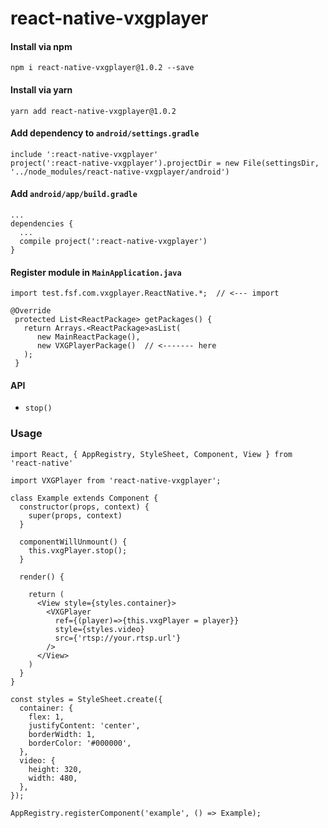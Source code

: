 # react-native-vxgplayer

#### Install via npm

`npm i react-native-vxgplayer@1.0.2 --save`

#### Install via yarn

`yarn add react-native-vxgplayer@1.0.2`


#### Add dependency to `android/settings.gradle`

```
include ':react-native-vxgplayer'
project(':react-native-vxgplayer').projectDir = new File(settingsDir, '../node_modules/react-native-vxgplayer/android') 
```

#### Add `android/app/build.gradle`

```
...
dependencies {
  ...
  compile project(':react-native-vxgplayer')
}
```

#### Register module in `MainApplication.java`

```
import test.fsf.com.vxgplayer.ReactNative.*;  // <--- import

@Override
 protected List<ReactPackage> getPackages() {
   return Arrays.<ReactPackage>asList(
      new MainReactPackage(),
      new VXGPlayerPackage()  // <------- here
   );
 }
```

#### API

- `stop()`


### Usage

```
import React, { AppRegistry, StyleSheet, Component, View } from 'react-native'

import VXGPlayer from 'react-native-vxgplayer';

class Example extends Component {
  constructor(props, context) {
    super(props, context)
  }

  componentWillUnmount() {
    this.vxgPlayer.stop();
  }

  render() {

    return (
      <View style={styles.container}>
        <VXGPlayer 
          ref={(player)=>{this.vxgPlayer = player}}
          style={styles.video} 
          src={'rtsp://your.rtsp.url'} 
        />
      </View>
    )
  }
}

const styles = StyleSheet.create({
  container: {
    flex: 1,
    justifyContent: 'center',
    borderWidth: 1,
    borderColor: '#000000',
  },
  video: {
    height: 320,
    width: 480,
  },
});

AppRegistry.registerComponent('example', () => Example);

```
